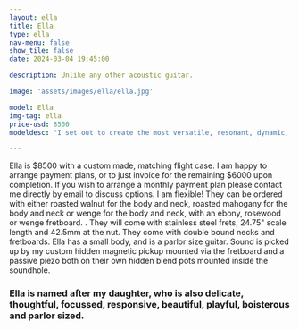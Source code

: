 ```yaml
---
layout: ella
title: Ella
type: ella
nav-menu: false
show_tile: false
date: 2024-03-04 19:45:00

description: Unlike any other acoustic guitar.

image: 'assets/images/ella/ella.jpg'

model: Ella
img-tag: ella
price-usd: 8500
modeldesc: "I set out to create the most versatile, resonant, dynamic, playable and comfortable acoustic guitar my skills could muster, and Ella is the result. Unlike any other acoustic guitar you have ever played, Ella slots perfectly alongside your body, whilst sounding equally fantastic through a concert hall PA system or your studio valve amp. She can be pushed to crunch without feeding back, and can sing long, sustained cathedral-like notes up and down the fretboard with clarity and focus. Hand carved from a huge piece of roasted wood, they are light in weight, beautiful, and alive under the hands. Ella is delicate, thoughtful, focussed, responsive, dynamic, playful and boisterous."

---
```


Ella is $8500 with a custom made, matching flight case.
I am happy to arrange payment plans, or to just invoice for the remaining $6000 upon completion. If you wish to arrange a monthly payment plan please contact me directly by email to discuss options. I am flexible! 
They can be ordered with either roasted walnut for the body and neck, roasted mahogany for the body and neck or wenge for the body and neck,  with an ebony, rosewood or wenge fretboard. .
They will come with stainless steel frets, 24.75" scale length and 42.5mm at the nut. They come with double bound necks and fretboards.
Ella has a small body, and is a parlor size guitar.
Sound is picked up by my custom hidden magnetic pickup mounted via the fretboard and a passive piezo both on their own hidden blend pots mounted inside the soundhole.
### Ella is named after my daughter, who is also delicate, thoughtful, focussed, responsive, beautiful, playful, boisterous and parlor sized. 

